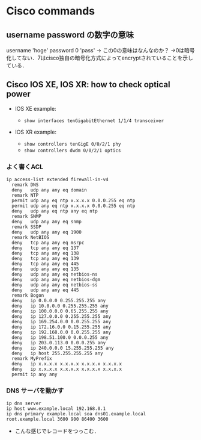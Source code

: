 # Cisco commands
## username password の数字の意味
username 'hoge' password 0 'pass' -> この0の意味はなんなのか？
→0は暗号化してない．7はcisco独自の暗号化方式によってencryptされていることを示している．

## Cisco IOS XE, IOS XR: how to check optical power
- IOS XE example:
  - `show interfaces tenGigabitEthernet 1/1/4 transceiver`

- IOS XR example:
  - `show controllers tenGigE 0/0/2/1 phy`
  - `show controllers dwdm 0/0/2/1 optics`

### よく書くACL
  ```
  ip access-list extended firewall-in-v4
    remark DNS
    deny   udp any any eq domain
    remark NTP
    permit udp any eq ntp x.x.x.x 0.0.0.255 eq ntp
    permit udp any eq ntp x.x.x.x 0.0.0.255 eq ntp
    deny   udp any eq ntp any eq ntp
    remark SNMP
    deny   udp any any eq snmp
    remark SSDP
    deny   udp any any eq 1900
    remark NetBIOS
    deny   tcp any any eq msrpc
    deny   tcp any any eq 137
    deny   tcp any any eq 138
    deny   tcp any any eq 139
    deny   tcp any any eq 445
    deny   udp any any eq 135
    deny   udp any any eq netbios-ns
    deny   udp any any eq netbios-dgm
    deny   udp any any eq netbios-ss
    deny   udp any any eq 445
    remark Bogon
    deny   ip 0.0.0.0 0.255.255.255 any
    deny   ip 10.0.0.0 0.255.255.255 any
    deny   ip 100.0.0.0 0.65.255.255 any
    deny   ip 127.0.0.0 0.255.255.255 any
    deny   ip 169.254.0.0 0.0.255.255 any
    deny   ip 172.16.0.0 0.15.255.255 any
    deny   ip 192.168.0.0 0.0.255.255 any
    deny   ip 198.51.100.0 0.0.0.255 any
    deny   ip 203.0.113.0 0.0.0.255 any
    deny   ip 240.0.0.0 15.255.255.255 any
    deny   ip host 255.255.255.255 any
    remark MyPrefix
    deny   ip x.x.x.x x.x.x.x x.x.x.x x.x.x.x
    deny   ip x.x.x.x x.x.x.x x.x.x.x x.x.x.x
    permit ip any any
  ```

### DNS サーバを動かす
  ```
  ip dns server
  ip host www.example.local 192.168.0.1
  ip dns primary example.local soa dns01.example.local root.example.local 3600 900 86400 3600
  ```
  - こんな感じでレコードをつっこむ．